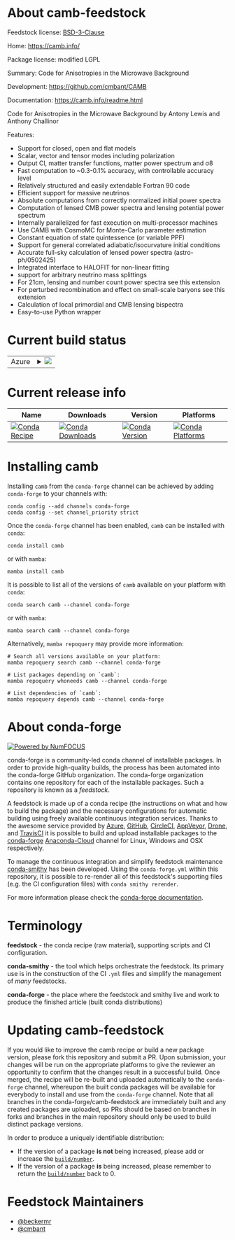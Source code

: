 About camb-feedstock
====================

Feedstock license: [BSD-3-Clause](https://github.com/conda-forge/camb-feedstock/blob/main/LICENSE.txt)

Home: https://camb.info/

Package license: modified LGPL

Summary: Code for Anisotropies in the Microwave Background

Development: https://github.com/cmbant/CAMB

Documentation: https://camb.info/readme.html

Code for Anisotropies in the Microwave Background
by Antony Lewis and Anthony Challinor

Features:
  - Support for closed, open and flat models
  - Scalar, vector and tensor modes including polarization
  - Output Cl, matter transfer functions, matter power spectrum and σ8
  - Fast computation to ~0.3-0.1% accuracy, with controllable accuracy level
  - Relatively structured and easily extendable Fortran 90 code
  - Efficient support for massive neutrinos
  - Absolute computations from correctly normalized initial power spectra
  - Computation of lensed CMB power spectra and lensing potential power spectrum
  - Internally parallelized for fast execution on multi-processor machines
  - Use CAMB with CosmoMC for Monte-Carlo parameter estimation
  - Constant equation of state quintessence (or variable PPF)
  - Support for general correlated adiabatic/isocurvature initial conditions
  - Accurate full-sky calculation of lensed power spectra (astro-ph/0502425)
  - Integrated interface to HALOFIT for non-linear fitting
  - support for arbitrary neutrino mass splittings
  - For 21cm, lensing and number count power spectra see this extension
  - For perturbed recombination and effect on small-scale baryons see this extension
  - Calculation of local primordial and CMB lensing bispectra
  - Easy-to-use Python wrapper


Current build status
====================


<table>
    
  <tr>
    <td>Azure</td>
    <td>
      <details>
        <summary>
          <a href="https://dev.azure.com/conda-forge/feedstock-builds/_build/latest?definitionId=3783&branchName=main">
            <img src="https://dev.azure.com/conda-forge/feedstock-builds/_apis/build/status/camb-feedstock?branchName=main">
          </a>
        </summary>
        <table>
          <thead><tr><th>Variant</th><th>Status</th></tr></thead>
          <tbody><tr>
              <td>linux_64_python3.10.____cpython</td>
              <td>
                <a href="https://dev.azure.com/conda-forge/feedstock-builds/_build/latest?definitionId=3783&branchName=main">
                  <img src="https://dev.azure.com/conda-forge/feedstock-builds/_apis/build/status/camb-feedstock?branchName=main&jobName=linux&configuration=linux%20linux_64_python3.10.____cpython" alt="variant">
                </a>
              </td>
            </tr><tr>
              <td>linux_64_python3.11.____cpython</td>
              <td>
                <a href="https://dev.azure.com/conda-forge/feedstock-builds/_build/latest?definitionId=3783&branchName=main">
                  <img src="https://dev.azure.com/conda-forge/feedstock-builds/_apis/build/status/camb-feedstock?branchName=main&jobName=linux&configuration=linux%20linux_64_python3.11.____cpython" alt="variant">
                </a>
              </td>
            </tr><tr>
              <td>linux_64_python3.8.____73_pypy</td>
              <td>
                <a href="https://dev.azure.com/conda-forge/feedstock-builds/_build/latest?definitionId=3783&branchName=main">
                  <img src="https://dev.azure.com/conda-forge/feedstock-builds/_apis/build/status/camb-feedstock?branchName=main&jobName=linux&configuration=linux%20linux_64_python3.8.____73_pypy" alt="variant">
                </a>
              </td>
            </tr><tr>
              <td>linux_64_python3.8.____cpython</td>
              <td>
                <a href="https://dev.azure.com/conda-forge/feedstock-builds/_build/latest?definitionId=3783&branchName=main">
                  <img src="https://dev.azure.com/conda-forge/feedstock-builds/_apis/build/status/camb-feedstock?branchName=main&jobName=linux&configuration=linux%20linux_64_python3.8.____cpython" alt="variant">
                </a>
              </td>
            </tr><tr>
              <td>linux_64_python3.9.____73_pypy</td>
              <td>
                <a href="https://dev.azure.com/conda-forge/feedstock-builds/_build/latest?definitionId=3783&branchName=main">
                  <img src="https://dev.azure.com/conda-forge/feedstock-builds/_apis/build/status/camb-feedstock?branchName=main&jobName=linux&configuration=linux%20linux_64_python3.9.____73_pypy" alt="variant">
                </a>
              </td>
            </tr><tr>
              <td>linux_64_python3.9.____cpython</td>
              <td>
                <a href="https://dev.azure.com/conda-forge/feedstock-builds/_build/latest?definitionId=3783&branchName=main">
                  <img src="https://dev.azure.com/conda-forge/feedstock-builds/_apis/build/status/camb-feedstock?branchName=main&jobName=linux&configuration=linux%20linux_64_python3.9.____cpython" alt="variant">
                </a>
              </td>
            </tr><tr>
              <td>osx_64_python3.10.____cpython</td>
              <td>
                <a href="https://dev.azure.com/conda-forge/feedstock-builds/_build/latest?definitionId=3783&branchName=main">
                  <img src="https://dev.azure.com/conda-forge/feedstock-builds/_apis/build/status/camb-feedstock?branchName=main&jobName=osx&configuration=osx%20osx_64_python3.10.____cpython" alt="variant">
                </a>
              </td>
            </tr><tr>
              <td>osx_64_python3.11.____cpython</td>
              <td>
                <a href="https://dev.azure.com/conda-forge/feedstock-builds/_build/latest?definitionId=3783&branchName=main">
                  <img src="https://dev.azure.com/conda-forge/feedstock-builds/_apis/build/status/camb-feedstock?branchName=main&jobName=osx&configuration=osx%20osx_64_python3.11.____cpython" alt="variant">
                </a>
              </td>
            </tr><tr>
              <td>osx_64_python3.8.____73_pypy</td>
              <td>
                <a href="https://dev.azure.com/conda-forge/feedstock-builds/_build/latest?definitionId=3783&branchName=main">
                  <img src="https://dev.azure.com/conda-forge/feedstock-builds/_apis/build/status/camb-feedstock?branchName=main&jobName=osx&configuration=osx%20osx_64_python3.8.____73_pypy" alt="variant">
                </a>
              </td>
            </tr><tr>
              <td>osx_64_python3.8.____cpython</td>
              <td>
                <a href="https://dev.azure.com/conda-forge/feedstock-builds/_build/latest?definitionId=3783&branchName=main">
                  <img src="https://dev.azure.com/conda-forge/feedstock-builds/_apis/build/status/camb-feedstock?branchName=main&jobName=osx&configuration=osx%20osx_64_python3.8.____cpython" alt="variant">
                </a>
              </td>
            </tr><tr>
              <td>osx_64_python3.9.____73_pypy</td>
              <td>
                <a href="https://dev.azure.com/conda-forge/feedstock-builds/_build/latest?definitionId=3783&branchName=main">
                  <img src="https://dev.azure.com/conda-forge/feedstock-builds/_apis/build/status/camb-feedstock?branchName=main&jobName=osx&configuration=osx%20osx_64_python3.9.____73_pypy" alt="variant">
                </a>
              </td>
            </tr><tr>
              <td>osx_64_python3.9.____cpython</td>
              <td>
                <a href="https://dev.azure.com/conda-forge/feedstock-builds/_build/latest?definitionId=3783&branchName=main">
                  <img src="https://dev.azure.com/conda-forge/feedstock-builds/_apis/build/status/camb-feedstock?branchName=main&jobName=osx&configuration=osx%20osx_64_python3.9.____cpython" alt="variant">
                </a>
              </td>
            </tr><tr>
              <td>osx_arm64_python3.10.____cpython</td>
              <td>
                <a href="https://dev.azure.com/conda-forge/feedstock-builds/_build/latest?definitionId=3783&branchName=main">
                  <img src="https://dev.azure.com/conda-forge/feedstock-builds/_apis/build/status/camb-feedstock?branchName=main&jobName=osx&configuration=osx%20osx_arm64_python3.10.____cpython" alt="variant">
                </a>
              </td>
            </tr><tr>
              <td>osx_arm64_python3.11.____cpython</td>
              <td>
                <a href="https://dev.azure.com/conda-forge/feedstock-builds/_build/latest?definitionId=3783&branchName=main">
                  <img src="https://dev.azure.com/conda-forge/feedstock-builds/_apis/build/status/camb-feedstock?branchName=main&jobName=osx&configuration=osx%20osx_arm64_python3.11.____cpython" alt="variant">
                </a>
              </td>
            </tr><tr>
              <td>osx_arm64_python3.8.____cpython</td>
              <td>
                <a href="https://dev.azure.com/conda-forge/feedstock-builds/_build/latest?definitionId=3783&branchName=main">
                  <img src="https://dev.azure.com/conda-forge/feedstock-builds/_apis/build/status/camb-feedstock?branchName=main&jobName=osx&configuration=osx%20osx_arm64_python3.8.____cpython" alt="variant">
                </a>
              </td>
            </tr><tr>
              <td>osx_arm64_python3.9.____cpython</td>
              <td>
                <a href="https://dev.azure.com/conda-forge/feedstock-builds/_build/latest?definitionId=3783&branchName=main">
                  <img src="https://dev.azure.com/conda-forge/feedstock-builds/_apis/build/status/camb-feedstock?branchName=main&jobName=osx&configuration=osx%20osx_arm64_python3.9.____cpython" alt="variant">
                </a>
              </td>
            </tr><tr>
              <td>win_64_python3.10.____cpython</td>
              <td>
                <a href="https://dev.azure.com/conda-forge/feedstock-builds/_build/latest?definitionId=3783&branchName=main">
                  <img src="https://dev.azure.com/conda-forge/feedstock-builds/_apis/build/status/camb-feedstock?branchName=main&jobName=win&configuration=win%20win_64_python3.10.____cpython" alt="variant">
                </a>
              </td>
            </tr><tr>
              <td>win_64_python3.11.____cpython</td>
              <td>
                <a href="https://dev.azure.com/conda-forge/feedstock-builds/_build/latest?definitionId=3783&branchName=main">
                  <img src="https://dev.azure.com/conda-forge/feedstock-builds/_apis/build/status/camb-feedstock?branchName=main&jobName=win&configuration=win%20win_64_python3.11.____cpython" alt="variant">
                </a>
              </td>
            </tr><tr>
              <td>win_64_python3.8.____73_pypy</td>
              <td>
                <a href="https://dev.azure.com/conda-forge/feedstock-builds/_build/latest?definitionId=3783&branchName=main">
                  <img src="https://dev.azure.com/conda-forge/feedstock-builds/_apis/build/status/camb-feedstock?branchName=main&jobName=win&configuration=win%20win_64_python3.8.____73_pypy" alt="variant">
                </a>
              </td>
            </tr><tr>
              <td>win_64_python3.8.____cpython</td>
              <td>
                <a href="https://dev.azure.com/conda-forge/feedstock-builds/_build/latest?definitionId=3783&branchName=main">
                  <img src="https://dev.azure.com/conda-forge/feedstock-builds/_apis/build/status/camb-feedstock?branchName=main&jobName=win&configuration=win%20win_64_python3.8.____cpython" alt="variant">
                </a>
              </td>
            </tr><tr>
              <td>win_64_python3.9.____73_pypy</td>
              <td>
                <a href="https://dev.azure.com/conda-forge/feedstock-builds/_build/latest?definitionId=3783&branchName=main">
                  <img src="https://dev.azure.com/conda-forge/feedstock-builds/_apis/build/status/camb-feedstock?branchName=main&jobName=win&configuration=win%20win_64_python3.9.____73_pypy" alt="variant">
                </a>
              </td>
            </tr><tr>
              <td>win_64_python3.9.____cpython</td>
              <td>
                <a href="https://dev.azure.com/conda-forge/feedstock-builds/_build/latest?definitionId=3783&branchName=main">
                  <img src="https://dev.azure.com/conda-forge/feedstock-builds/_apis/build/status/camb-feedstock?branchName=main&jobName=win&configuration=win%20win_64_python3.9.____cpython" alt="variant">
                </a>
              </td>
            </tr>
          </tbody>
        </table>
      </details>
    </td>
  </tr>
</table>

Current release info
====================

| Name | Downloads | Version | Platforms |
| --- | --- | --- | --- |
| [![Conda Recipe](https://img.shields.io/badge/recipe-camb-green.svg)](https://anaconda.org/conda-forge/camb) | [![Conda Downloads](https://img.shields.io/conda/dn/conda-forge/camb.svg)](https://anaconda.org/conda-forge/camb) | [![Conda Version](https://img.shields.io/conda/vn/conda-forge/camb.svg)](https://anaconda.org/conda-forge/camb) | [![Conda Platforms](https://img.shields.io/conda/pn/conda-forge/camb.svg)](https://anaconda.org/conda-forge/camb) |

Installing camb
===============

Installing `camb` from the `conda-forge` channel can be achieved by adding `conda-forge` to your channels with:

```
conda config --add channels conda-forge
conda config --set channel_priority strict
```

Once the `conda-forge` channel has been enabled, `camb` can be installed with `conda`:

```
conda install camb
```

or with `mamba`:

```
mamba install camb
```

It is possible to list all of the versions of `camb` available on your platform with `conda`:

```
conda search camb --channel conda-forge
```

or with `mamba`:

```
mamba search camb --channel conda-forge
```

Alternatively, `mamba repoquery` may provide more information:

```
# Search all versions available on your platform:
mamba repoquery search camb --channel conda-forge

# List packages depending on `camb`:
mamba repoquery whoneeds camb --channel conda-forge

# List dependencies of `camb`:
mamba repoquery depends camb --channel conda-forge
```


About conda-forge
=================

[![Powered by
NumFOCUS](https://img.shields.io/badge/powered%20by-NumFOCUS-orange.svg?style=flat&colorA=E1523D&colorB=007D8A)](https://numfocus.org)

conda-forge is a community-led conda channel of installable packages.
In order to provide high-quality builds, the process has been automated into the
conda-forge GitHub organization. The conda-forge organization contains one repository
for each of the installable packages. Such a repository is known as a *feedstock*.

A feedstock is made up of a conda recipe (the instructions on what and how to build
the package) and the necessary configurations for automatic building using freely
available continuous integration services. Thanks to the awesome service provided by
[Azure](https://azure.microsoft.com/en-us/services/devops/), [GitHub](https://github.com/),
[CircleCI](https://circleci.com/), [AppVeyor](https://www.appveyor.com/),
[Drone](https://cloud.drone.io/welcome), and [TravisCI](https://travis-ci.com/)
it is possible to build and upload installable packages to the
[conda-forge](https://anaconda.org/conda-forge) [Anaconda-Cloud](https://anaconda.org/)
channel for Linux, Windows and OSX respectively.

To manage the continuous integration and simplify feedstock maintenance
[conda-smithy](https://github.com/conda-forge/conda-smithy) has been developed.
Using the ``conda-forge.yml`` within this repository, it is possible to re-render all of
this feedstock's supporting files (e.g. the CI configuration files) with ``conda smithy rerender``.

For more information please check the [conda-forge documentation](https://conda-forge.org/docs/).

Terminology
===========

**feedstock** - the conda recipe (raw material), supporting scripts and CI configuration.

**conda-smithy** - the tool which helps orchestrate the feedstock.
                   Its primary use is in the construction of the CI ``.yml`` files
                   and simplify the management of *many* feedstocks.

**conda-forge** - the place where the feedstock and smithy live and work to
                  produce the finished article (built conda distributions)


Updating camb-feedstock
=======================

If you would like to improve the camb recipe or build a new
package version, please fork this repository and submit a PR. Upon submission,
your changes will be run on the appropriate platforms to give the reviewer an
opportunity to confirm that the changes result in a successful build. Once
merged, the recipe will be re-built and uploaded automatically to the
`conda-forge` channel, whereupon the built conda packages will be available for
everybody to install and use from the `conda-forge` channel.
Note that all branches in the conda-forge/camb-feedstock are
immediately built and any created packages are uploaded, so PRs should be based
on branches in forks and branches in the main repository should only be used to
build distinct package versions.

In order to produce a uniquely identifiable distribution:
 * If the version of a package **is not** being increased, please add or increase
   the [``build/number``](https://docs.conda.io/projects/conda-build/en/latest/resources/define-metadata.html#build-number-and-string).
 * If the version of a package **is** being increased, please remember to return
   the [``build/number``](https://docs.conda.io/projects/conda-build/en/latest/resources/define-metadata.html#build-number-and-string)
   back to 0.

Feedstock Maintainers
=====================

* [@beckermr](https://github.com/beckermr/)
* [@cmbant](https://github.com/cmbant/)


